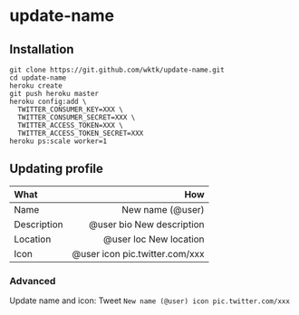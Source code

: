 # update-name

## Installation

    git clone https://git.github.com/wktk/update-name.git
    cd update-name
    heroku create
    git push heroku master
    heroku config:add \
      TWITTER_CONSUMER_KEY=XXX \
      TWITTER_CONSUMER_SECRET=XXX \
      TWITTER_ACCESS_TOKEN=XXX \
      TWITTER_ACCESS_TOKEN_SECRET=XXX
    heroku ps:scale worker=1

## Updating profile

| What | How |
|:-----|----:|
| Name | New name (@user) |
| Description | @user bio New description |
| Location | @user loc New location |
| Icon | @user icon pic.twitter.com/xxx |

### Advanced

Update name and icon: Tweet `New name (@user) icon pic.twitter.com/xxx`
